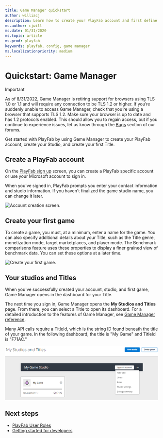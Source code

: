 ```yaml
---
title: Game Manager quickstart
author: williacj
description: Learn how to create your PlayFab account and first define your first game.
ms.author: cjwill
ms.date: 01/31/2020
ms.topic: article
ms.prod: playfab
keywords: playfab, config, game manager
ms.localizationpriority: medium
---
```


# Quickstart: Game Manager

> [!IMPORTANT]
> As of 8/31/2022, Game Manager is retiring support for browsers using TLS 1.0 or 1.1 and will require any connection to be TLS 1.2 or higher.  If you’re suddenly unable to access Game Manager, check that you’re using a browser that supports TLS 1.2. Make sure your browser is up to date and has 1.2 protocols enabled. This should allow you to regain access, but if you continue to experience issues, let us know through the [Bugs](https://community.playfab.com/spaces/23/index.html) section of our forums.

Get started with PlayFab by using Game Manager to create your PlayFab account, create your Studio, and create your first Title.

## Create a PlayFab account

On the [PlayFab sign up](https://developer.playfab.com/en-us/sign-up) screen, you can create a PlayFab specific account or use your Microsoft account to sign in.

When you've signed in, PlayFab prompts you enter your contact information and studio information. If you haven't finalized the game studio name, you can change it later.

![Account creation screen.](media/quickstart/create-account.png)

## Create your first game

To create a game, you must, at a minimum, enter a name for the game. You can also specify additional details about your Title, such as the Title genre, monetization mode, target marketplaces, and player mode. The Benchmark comparisons feature uses these properties to display a finer grained view of benchmark data. You can set these options at a later time.

![Create your first game.](media/quickstart/create-first-game.png)

## Your studios and Titles

When you've successfully created your account, studio, and first game, Game Manager opens in the dashboard for your Title.

The next time you sign in, Game Manager opens the **My Studios and Titles** page. From there, you can select a Title to open its dashboard. For a detailed introduction to the features of Game Manager, see [Game Manager reference](reference.md).

Many API calls require a TitleId, which is the string ID found beneath the title of your game. In the following dashboard, the title is "My Game" and TitleId is "F71AC."

![Studios and Titles screen.](media/quickstart/my-studios-titles.png)

## Next steps

- [PlayFab User Roles](playfab-user-roles.md)
- [Getting started for developers](../personas/developer.md)
